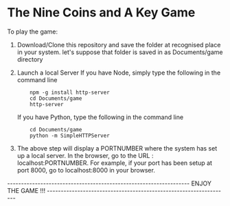 # The Nine Coins and A Key Game

To play the game:

1. Download/Clone this repository and save the folder at recognised place in your system.
  let's suppose that folder is saved in as Documents/game directory

2. Launch a local Server
    If you have Node, simply type the following in the command line
    ```
        npm -g install http-server
        cd Documents/game
        http-server
    ```
    If you have Python, type the following in the command line
    ```
        cd Documents/game
        python -m SimpleHTTPServer
    ```
3. The above step will display a PORTNUMBER where the system has set up a local server.
   In the browser, go to the URL : localhost:PORTNUMBER.
   For example, if your port has been setup at port 8000, go to 
   localhost:8000
   in your browser.
   
   
------------------------------------------------------------------ ENJOY THE GAME !!! ------------------------------------------------------------------
